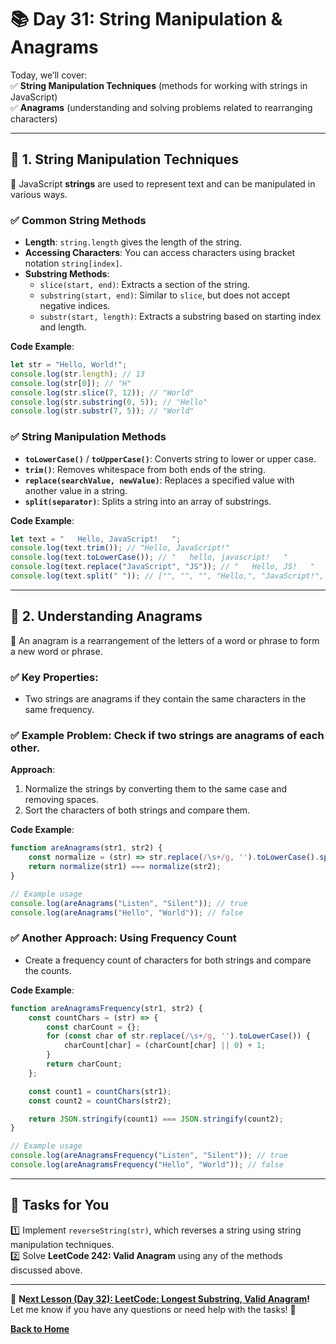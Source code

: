 # **📚 Day 31: String Manipulation & Anagrams**  

Today, we’ll cover:  
✅ **String Manipulation Techniques** (methods for working with strings in JavaScript)  
✅ **Anagrams** (understanding and solving problems related to rearranging characters)  

---

## **🔹 1. String Manipulation Techniques**  

📌 JavaScript **strings** are used to represent text and can be manipulated in various ways.

### **✅ Common String Methods**  
- **Length**: `string.length` gives the length of the string.
- **Accessing Characters**: You can access characters using bracket notation `string[index]`.
- **Substring Methods**:  
  - `slice(start, end)`: Extracts a section of the string.
  - `substring(start, end)`: Similar to `slice`, but does not accept negative indices.
  - `substr(start, length)`: Extracts a substring based on starting index and length.

**Code Example**:
```js
let str = "Hello, World!";
console.log(str.length); // 13
console.log(str[0]); // "H"
console.log(str.slice(7, 12)); // "World"
console.log(str.substring(0, 5)); // "Hello"
console.log(str.substr(7, 5)); // "World"
```

### **✅ String Manipulation Methods**  
- **`toLowerCase()`** / **`toUpperCase()`**: Converts string to lower or upper case.
- **`trim()`**: Removes whitespace from both ends of the string.
- **`replace(searchValue, newValue)`**: Replaces a specified value with another value in a string.
- **`split(separator)`**: Splits a string into an array of substrings.

**Code Example**:
```js
let text = "   Hello, JavaScript!   ";
console.log(text.trim()); // "Hello, JavaScript!"
console.log(text.toLowerCase()); // "   hello, javascript!   "
console.log(text.replace("JavaScript", "JS")); // "   Hello, JS!   "
console.log(text.split(" ")); // ["", "", "", "Hello,", "JavaScript!", "", "", ""]
```

---

## **🔹 2. Understanding Anagrams**  

📌 An anagram is a rearrangement of the letters of a word or phrase to form a new word or phrase.

### **✅ Key Properties**:
- Two strings are anagrams if they contain the same characters in the same frequency.

### **✅ Example Problem**: Check if two strings are anagrams of each other.
**Approach**:
1. Normalize the strings by converting them to the same case and removing spaces.
2. Sort the characters of both strings and compare them.

**Code Example**:
```js
function areAnagrams(str1, str2) {
    const normalize = (str) => str.replace(/\s+/g, '').toLowerCase().split('').sort().join('');
    return normalize(str1) === normalize(str2);
}

// Example usage
console.log(areAnagrams("Listen", "Silent")); // true
console.log(areAnagrams("Hello", "World")); // false
```

### **✅ Another Approach**: Using Frequency Count
- Create a frequency count of characters for both strings and compare the counts.

**Code Example**:
```js
function areAnagramsFrequency(str1, str2) {
    const countChars = (str) => {
        const charCount = {};
        for (const char of str.replace(/\s+/g, '').toLowerCase()) {
            charCount[char] = (charCount[char] || 0) + 1;
        }
        return charCount;
    };

    const count1 = countChars(str1);
    const count2 = countChars(str2);

    return JSON.stringify(count1) === JSON.stringify(count2);
}

// Example usage
console.log(areAnagramsFrequency("Listen", "Silent")); // true
console.log(areAnagramsFrequency("Hello", "World")); // false
```

---

## **📝 Tasks for You**  
1️⃣ Implement `reverseString(str)`, which reverses a string using string manipulation techniques.  
2️⃣ Solve **LeetCode 242: Valid Anagram** using any of the methods discussed above.  

---

🎯 **N[ext Lesson (Day 32): LeetCode: Longest Substring, Valid Anagram](../day_32/README.md)!**  
Let me know if you have any questions or need help with the tasks! 🚀

[**Back to Home**](../../../)